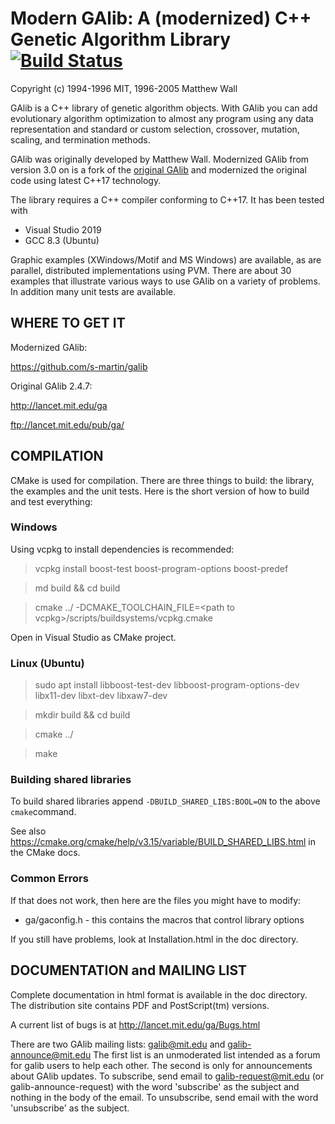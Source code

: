 # Modern GAlib: A (modernized) C++ Genetic Algorithm Library [![Build Status](https://travis-ci.com/s-martin/galib.svg?token=ryQD2yK6KA1p3pds4ruj&branch=master)](https://travis-ci.com/s-martin/galib) 

Copyright (c) 1994-1996 MIT, 1996-2005 Matthew Wall

GAlib is a C++ library of genetic algorithm objects.  With GAlib you can add 
evolutionary algorithm optimization to almost any program using any data 
representation and standard or custom selection, crossover, mutation, 
scaling, and termination methods.

GAlib was originally developed by Matthew Wall. 
Modernized GAlib from version 3.0 on is a fork of the [original GAlib](http://lancet.mit.edu/ga 
) and modernized the
original code using latest C++17 technology.  

The library requires a C++ compiler conforming to C++17. It has been tested with
- Visual Studio 2019
- GCC 8.3 (Ubuntu)

Graphic examples (XWindows/Motif and MS Windows) are available, as are 
parallel, distributed implementations using PVM.  There are about 30 examples
that illustrate various ways to use GAlib on a variety of problems.
In addition many unit tests are available.

## WHERE TO GET IT ##

Modernized GAlib:

https://github.com/s-martin/galib

Original GAlib 2.4.7:

http://lancet.mit.edu/ga 

ftp://lancet.mit.edu/pub/ga/

## COMPILATION ##

CMake is used for compilation. There are three things to build: the library, the examples
and the unit tests. Here is the
short version of how to build and test everything:

### Windows ###

Using vcpkg to install dependencies is recommended:
> vcpkg install boost-test boost-program-options boost-predef

> md build && cd build

> cmake ../ -DCMAKE_TOOLCHAIN_FILE=\<path to vcpkg\>/scripts/buildsystems/vcpkg.cmake

Open in Visual Studio as CMake project.


### Linux (Ubuntu) ###

> sudo apt install libboost-test-dev libboost-program-options-dev libx11-dev libxt-dev libxaw7-dev 

> mkdir build && cd build

> cmake ../

> make

### Building shared libraries

To build shared libraries append `-DBUILD_SHARED_LIBS:BOOL=ON` to the above `cmake`command.

See also https://cmake.org/cmake/help/v3.15/variable/BUILD_SHARED_LIBS.html in the CMake docs.

### Common Errors

If that does not work, then here are the files you might have to modify:

- ga/gaconfig.h  - this contains the macros that control library options

If you still have problems, look at Installation.html in the doc directory.

## DOCUMENTATION and MAILING LIST  ##

Complete documentation in html format is available in the doc directory.  The 
distribution site contains PDF and PostScript(tm) versions.

A current list of bugs is at http://lancet.mit.edu/ga/Bugs.html

There are two GAlib mailing lists:  galib@mit.edu and galib-announce@mit.edu
The first list is an unmoderated list intended as a forum for galib users to
help each other.  The second is only for announcements about GAlib updates.
To subscribe, send email to galib-request@mit.edu (or galib-announce-request)
with the word 'subscribe' as the subject and nothing in the body of the email.
To unsubscribe, send email with the word 'unsubscribe' as the subject.
